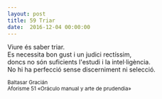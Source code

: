 ```yaml
---
layout: post
title: 59 Triar
date:  2016-12-04 00:00:00
---
```



Viure és saber triar.<br />
Es necessita bon gust i un judici rectíssim,<br />
doncs no són suficients l'estudi i la intel·ligència.<br />
No hi ha perfecció sense discerniment ni selecció.<br />

<small>Baltasar Gracián<br />
Aforisme 51 «Oráculo manual y arte de prudendia»</small>


